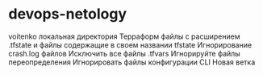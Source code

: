 # devops-netology
voitenko
локальная директория Терраформ
файлы с расширением .tfstate и файлы содержащие в своем названии tfstate
Игнорирование crash.log файлов
Исключить все файлы .tfvars
Игнорируйте файлы переопределения
Игнорировать файлы конфигурации CLI
Новая ветка
